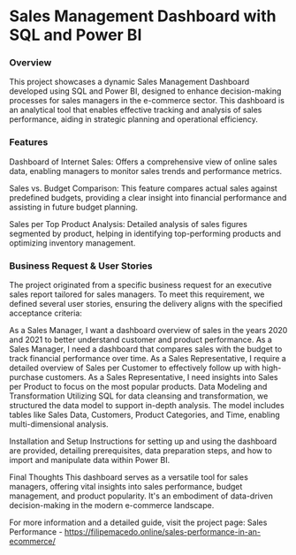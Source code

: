 <h1>Sales Management Dashboard with SQL and Power BI</h1>
<h3>Overview</h3>
This project showcases a dynamic Sales Management Dashboard developed using SQL and Power BI, designed to enhance decision-making processes for sales managers in the e-commerce sector. This dashboard is an analytical tool that enables effective tracking and analysis of sales performance, aiding in strategic planning and operational efficiency.

<h3>Features</h3>
Dashboard of Internet Sales: Offers a comprehensive view of online sales data, enabling managers to monitor sales trends and performance metrics.

Sales vs. Budget Comparison: This feature compares actual sales against predefined budgets, providing a clear insight into financial performance and assisting in future budget planning.

Sales per Top Product Analysis: Detailed analysis of sales figures segmented by product, helping in identifying top-performing products and optimizing inventory management.

<h3>Business Request & User Stories</h3>
The project originated from a specific business request for an executive sales report tailored for sales managers. To meet this requirement, we defined several user stories, ensuring the delivery aligns with the specified acceptance criteria:

As a Sales Manager, I want a dashboard overview of sales in the years 2020 and 2021 to better understand customer and product performance.
As a Sales Manager, I need a dashboard that compares sales with the budget to track financial performance over time.
As a Sales Representative, I require a detailed overview of Sales per Customer to effectively follow up with high-purchase customers.
As a Sales Representative, I need insights into Sales per Product to focus on the most popular products.
Data Modeling and Transformation
Utilizing SQL for data cleansing and transformation, we structured the data model to support in-depth analysis. The model includes tables like Sales Data, Customers, Product Categories, and Time, enabling multi-dimensional analysis.

Installation and Setup
Instructions for setting up and using the dashboard are provided, detailing prerequisites, data preparation steps, and how to import and manipulate data within Power BI.

Final Thoughts
This dashboard serves as a versatile tool for sales managers, offering vital insights into sales performance, budget management, and product popularity. It's an embodiment of data-driven decision-making in the modern e-commerce landscape.

For more information and a detailed guide, visit the project page: Sales Performance - https://filipemacedo.online/sales-performance-in-an-ecommerce/
